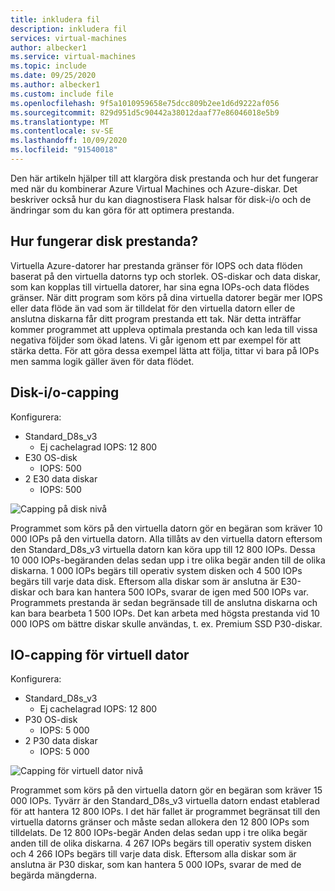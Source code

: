 ```yaml
---
title: inkludera fil
description: inkludera fil
services: virtual-machines
author: albecker1
ms.service: virtual-machines
ms.topic: include
ms.date: 09/25/2020
ms.author: albecker1
ms.custom: include file
ms.openlocfilehash: 9f5a1010959658e75dcc809b2ee1d6d9222af056
ms.sourcegitcommit: 829d951d5c90442a38012daaf77e86046018e5b9
ms.translationtype: MT
ms.contentlocale: sv-SE
ms.lasthandoff: 10/09/2020
ms.locfileid: "91540018"
---
```

Den här artikeln hjälper till att klargöra disk prestanda och hur det fungerar med när du kombinerar Azure Virtual Machines och Azure-diskar. Det beskriver också hur du kan diagnostisera Flask halsar för disk-i/o och de ändringar som du kan göra för att optimera prestanda.

## <a name="how-does-disk-performance-work"></a>Hur fungerar disk prestanda?
Virtuella Azure-datorer har prestanda gränser för IOPS och data flöden baserat på den virtuella datorns typ och storlek. OS-diskar och data diskar, som kan kopplas till virtuella datorer, har sina egna IOPs-och data flödes gränser. När ditt program som körs på dina virtuella datorer begär mer IOPS eller data flöde än vad som är tilldelat för den virtuella datorn eller de anslutna diskarna får ditt program prestanda ett tak. När detta inträffar kommer programmet att uppleva optimala prestanda och kan leda till vissa negativa följder som ökad latens. Vi går igenom ett par exempel för att stärka detta. För att göra dessa exempel lätta att följa, tittar vi bara på IOPs men samma logik gäller även för data flödet.

## <a name="disk-io-capping"></a>Disk-i/o-capping
Konfigurera:
- Standard_D8s_v3 
    - Ej cachelagrad IOPS: 12 800
- E30 OS-disk
    - IOPS: 500 
- 2 E30 data diskar
    - IOPS: 500

![Capping på disk nivå](media/vm-disk-performance/disk-level-throttling.jpg)

Programmet som körs på den virtuella datorn gör en begäran som kräver 10 000 IOPs på den virtuella datorn. Alla tillåts av den virtuella datorn eftersom den Standard_D8s_v3 virtuella datorn kan köra upp till 12 800 IOPs. Dessa 10 000 IOPs-begäranden delas sedan upp i tre olika begär anden till de olika diskarna. 1 000 IOPs begärs till operativ system disken och 4 500 IOPs begärs till varje data disk. Eftersom alla diskar som är anslutna är E30-diskar och bara kan hantera 500 IOPs, svarar de igen med 500 IOPs var. Programmets prestanda är sedan begränsade till de anslutna diskarna och kan bara bearbeta 1 500 IOPs. Det kan arbeta med högsta prestanda vid 10 000 IOPS om bättre diskar skulle användas, t. ex. Premium SSD P30-diskar.

## <a name="virtual-machine-io-capping"></a>IO-capping för virtuell dator
Konfigurera:
- Standard_D8s_v3 
    - Ej cachelagrad IOPS: 12 800
- P30 OS-disk
    - IOPS: 5 000 
- 2 P30 data diskar 
    - IOPS: 5 000

![Capping för virtuell dator nivå](media/vm-disk-performance/vm-level-throttling.jpg)

Programmet som körs på den virtuella datorn gör en begäran som kräver 15 000 IOPs. Tyvärr är den Standard_D8s_v3 virtuella datorn endast etablerad för att hantera 12 800 IOPs. I det här fallet är programmet begränsat till den virtuella datorns gränser och måste sedan allokera den 12 800 IOPs som tilldelats. De 12 800 IOPs-begär Anden delas sedan upp i tre olika begär anden till de olika diskarna. 4 267 IOPs begärs till operativ system disken och 4 266 IOPs begärs till varje data disk. Eftersom alla diskar som är anslutna är P30 diskar, som kan hantera 5 000 IOPs, svarar de med de begärda mängderna.